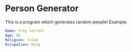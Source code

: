 # Person Generator

This is a program which generates random people! Example:

```yaml
Name: Troy Jerrett
Age: 96
Religion: Islam
Occupation: King
```
